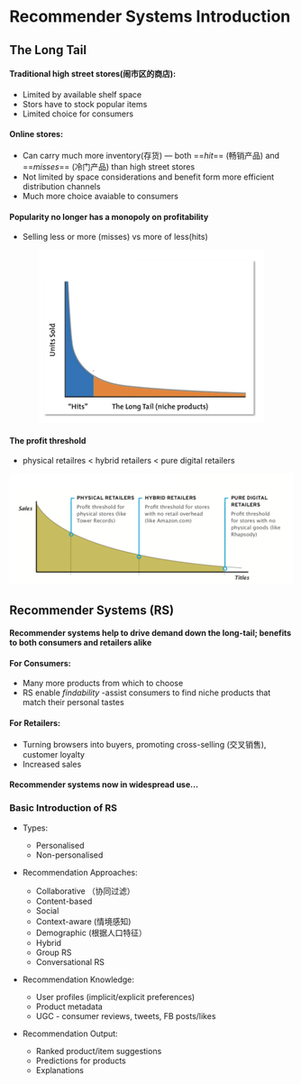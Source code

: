 # Recommender Systems Introduction

## The Long Tail

#### Traditional high street stores(闹市区的商店):
* Limited by available shelf space
* Stors have to stock popular items
* Limited choice for consumers

#### Online stores:
* Can carry much more inventory(存货) — both ==*hit*== (畅销产品) and ==*misses*== (冷门产品) than high street stores
* Not limited by space considerations and benefit form more efficient distribution channels
* Much more choice avaiable to consumers

#### Popularity no longer has a monopoly on profitability
* Selling less or more (misses) vs more of less(hits) 
<center><img src="./static/blogs-images/the-long-tail.png" width="400"></img></center>

#### The profit threshold
* physical retailres < hybrid retailers < pure digital retailers
<center><img src="./static/blogs-images/bit-player-advantage.png" width="600"></img></center>

## Recommender Systems (RS)
#### Recommender systems help to drive demand down the long-tail; benefits to both consumers and retailers alike

#### For Consumers:
* Many more products from which to choose
* RS enable *findability* -assist consumers to find niche products that match their personal tastes

#### For Retailers:
* Turning browsers into buyers, promoting cross-selling (交叉销售), customer loyalty
* Increased sales

#### Recommender systems now in widespread use...

### Basic Introduction of RS
- Types:
	- Personalised
	- Non-personalised
- Recommendation Approaches:
	- Collaborative （协同过滤）
	- Content-based
	- Social
	- Context-aware (情境感知)
	- Demographic (根据人口特征）
	- Hybrid
	- Group RS
	- Conversational RS
- Recommendation Knowledge:
	- User profiles (implicit/explicit preferences)
	- Product metadata
	- UGC - consumer reviews, tweets, FB posts/likes

- Recommendation Output:
	- Ranked product/item suggestions
	- Predictions for products
	- Explanations



